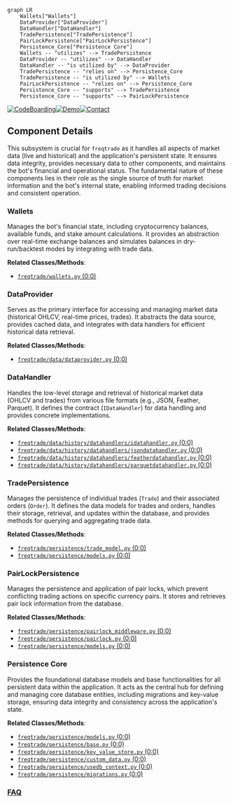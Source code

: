 ```mermaid
graph LR
    Wallets["Wallets"]
    DataProvider["DataProvider"]
    DataHandler["DataHandler"]
    TradePersistence["TradePersistence"]
    PairLockPersistence["PairLockPersistence"]
    Persistence_Core["Persistence Core"]
    Wallets -- "utilizes" --> TradePersistence
    DataProvider -- "utilizes" --> DataHandler
    DataHandler -- "is utilized by" --> DataProvider
    TradePersistence -- "relies on" --> Persistence_Core
    TradePersistence -- "is utilized by" --> Wallets
    PairLockPersistence -- "relies on" --> Persistence_Core
    Persistence_Core -- "supports" --> TradePersistence
    Persistence_Core -- "supports" --> PairLockPersistence
```
[![CodeBoarding](https://img.shields.io/badge/Generated%20by-CodeBoarding-9cf?style=flat-square)](https://github.com/CodeBoarding/CodeBoarding)[![Demo](https://img.shields.io/badge/Try%20our-Demo-blue?style=flat-square)](https://www.codeboarding.org/demo)[![Contact](https://img.shields.io/badge/Contact%20us%20-%20contact@codeboarding.org-lightgrey?style=flat-square)](mailto:contact@codeboarding.org)

## Component Details

This subsystem is crucial for `freqtrade` as it handles all aspects of market data (live and historical) and the application's persistent state. It ensures data integrity, provides necessary data to other components, and maintains the bot's financial and operational status. The fundamental nature of these components lies in their role as the single source of truth for market information and the bot's internal state, enabling informed trading decisions and consistent operation.

### Wallets
Manages the bot's financial state, including cryptocurrency balances, available funds, and stake amount calculations. It provides an abstraction over real-time exchange balances and simulates balances in dry-run/backtest modes by integrating with trade data.


**Related Classes/Methods**:

- <a href="https://github.com/freqtrade/freqtrade/blob/master/freqtrade/wallets.py#L0-L0" target="_blank" rel="noopener noreferrer">`freqtrade/wallets.py` (0:0)</a>


### DataProvider
Serves as the primary interface for accessing and managing market data (historical OHLCV, real-time prices, trades). It abstracts the data source, provides cached data, and integrates with data handlers for efficient historical data retrieval.


**Related Classes/Methods**:

- <a href="https://github.com/freqtrade/freqtrade/blob/master/freqtrade/data/dataprovider.py#L0-L0" target="_blank" rel="noopener noreferrer">`freqtrade/data/dataprovider.py` (0:0)</a>


### DataHandler
Handles the low-level storage and retrieval of historical market data (OHLCV and trades) from various file formats (e.g., JSON, Feather, Parquet). It defines the contract (`IDataHandler`) for data handling and provides concrete implementations.


**Related Classes/Methods**:

- <a href="https://github.com/freqtrade/freqtrade/blob/master/freqtrade/data/history/datahandlers/idatahandler.py#L0-L0" target="_blank" rel="noopener noreferrer">`freqtrade/data/history/datahandlers/idatahandler.py` (0:0)</a>
- <a href="https://github.com/freqtrade/freqtrade/blob/master/freqtrade/data/history/datahandlers/jsondatahandler.py#L0-L0" target="_blank" rel="noopener noreferrer">`freqtrade/data/history/datahandlers/jsondatahandler.py` (0:0)</a>
- <a href="https://github.com/freqtrade/freqtrade/blob/master/freqtrade/data/history/datahandlers/featherdatahandler.py#L0-L0" target="_blank" rel="noopener noreferrer">`freqtrade/data/history/datahandlers/featherdatahandler.py` (0:0)</a>
- <a href="https://github.com/freqtrade/freqtrade/blob/master/freqtrade/data/history/datahandlers/parquetdatahandler.py#L0-L0" target="_blank" rel="noopener noreferrer">`freqtrade/data/history/datahandlers/parquetdatahandler.py` (0:0)</a>


### TradePersistence
Manages the persistence of individual trades (`Trade`) and their associated orders (`Order`). It defines the data models for trades and orders, handles their storage, retrieval, and updates within the database, and provides methods for querying and aggregating trade data.


**Related Classes/Methods**:

- <a href="https://github.com/freqtrade/freqtrade/blob/master/freqtrade/persistence/trade_model.py#L0-L0" target="_blank" rel="noopener noreferrer">`freqtrade/persistence/trade_model.py` (0:0)</a>
- <a href="https://github.com/freqtrade/freqtrade/blob/master/freqtrade/persistence/models.py#L0-L0" target="_blank" rel="noopener noreferrer">`freqtrade/persistence/models.py` (0:0)</a>


### PairLockPersistence
Manages the persistence and application of pair locks, which prevent conflicting trading actions on specific currency pairs. It stores and retrieves pair lock information from the database.


**Related Classes/Methods**:

- <a href="https://github.com/freqtrade/freqtrade/blob/master/freqtrade/persistence/pairlock_middleware.py#L0-L0" target="_blank" rel="noopener noreferrer">`freqtrade/persistence/pairlock_middleware.py` (0:0)</a>
- <a href="https://github.com/freqtrade/freqtrade/blob/master/freqtrade/persistence/pairlock.py#L0-L0" target="_blank" rel="noopener noreferrer">`freqtrade/persistence/pairlock.py` (0:0)</a>
- <a href="https://github.com/freqtrade/freqtrade/blob/master/freqtrade/persistence/models.py#L0-L0" target="_blank" rel="noopener noreferrer">`freqtrade/persistence/models.py` (0:0)</a>


### Persistence Core
Provides the foundational database models and base functionalities for all persistent data within the application. It acts as the central hub for defining and managing core database entities, including migrations and key-value storage, ensuring data integrity and consistency across the application's state.


**Related Classes/Methods**:

- <a href="https://github.com/freqtrade/freqtrade/blob/master/freqtrade/persistence/models.py#L0-L0" target="_blank" rel="noopener noreferrer">`freqtrade/persistence/models.py` (0:0)</a>
- <a href="https://github.com/freqtrade/freqtrade/blob/master/freqtrade/persistence/base.py#L0-L0" target="_blank" rel="noopener noreferrer">`freqtrade/persistence/base.py` (0:0)</a>
- <a href="https://github.com/freqtrade/freqtrade/blob/master/freqtrade/persistence/key_value_store.py#L0-L0" target="_blank" rel="noopener noreferrer">`freqtrade/persistence/key_value_store.py` (0:0)</a>
- <a href="https://github.com/freqtrade/freqtrade/blob/master/freqtrade/persistence/custom_data.py#L0-L0" target="_blank" rel="noopener noreferrer">`freqtrade/persistence/custom_data.py` (0:0)</a>
- <a href="https://github.com/freqtrade/freqtrade/blob/master/freqtrade/persistence/usedb_context.py#L0-L0" target="_blank" rel="noopener noreferrer">`freqtrade/persistence/usedb_context.py` (0:0)</a>
- <a href="https://github.com/freqtrade/freqtrade/blob/master/freqtrade/persistence/migrations.py#L0-L0" target="_blank" rel="noopener noreferrer">`freqtrade/persistence/migrations.py` (0:0)</a>




### [FAQ](https://github.com/CodeBoarding/GeneratedOnBoardings/tree/main?tab=readme-ov-file#faq)